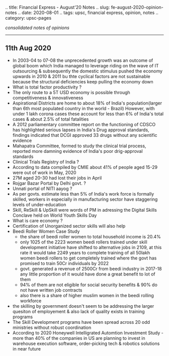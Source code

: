 .. title: Financial Express - August'20  Notes
.. slug: fe-august-2020-opinion-notes
.. date: 2020-08-01 
.. tags: upsc, financial express, opinion, notes
.. category: upsc-pages

*consolidated notes of opinions*
<!-- TEASER_END -->

***

## 11th Aug 2020
- In 2003-04 to 07-08 the unprecedented growth was an outcome of global boom which India managed to leverage riding on the wave of IT outsourcing & subsequently the domestic stimulus pushed the economy upwards in 2010 & 2011 bu thte cyclical factors are not sustainable because the structural deficiencies keep pulling the economy down
- What is total factor productivity ? 
- The only route to a 5T USD economy is possible through competitiveness & innovativeness
- Aspirational Districts are home to about 18% of India's population(larger than 6th most populated country in the world - Brazil) However, with under 1 lakh corona cases these account for less than 6% of India's total cases & about 2.5% of total fatalities
- A 2012 parliamentary committee report on the functioning of CDSCO has highlighted serious lapses in India's Drug approval standards, findings indicated that DCGI approved 33 drugs without any scientific evidence
- Mahapatra Committee, formed to study the clinical trial process, reported more damning evidence of India's poor drig-approval standards
- Clinical Trials Registry of India ? 
- According to data compiled by CMIE about 41% of people aged 15-29 were out of work in May, 2020
- 27M aged 20-30 had lost their jobs in April
- Rojgar Bazar Portal by Delhi govt. ? 
- Unnati portal of NITI aayog ? 
- As per govts. estimate less than 5% of India's work force is formally skilled, workers in especially in manufacturing sector have staggering levels of under-education 
- Skill, ReSkill & UpSkill were words of PM in adressing the Digital Skills Conclave held on World Youth Skills Day
- What is care economy ? 
- Certification of Unorganized sector skills will also help
- Beedi Roller Women Case Study
	- the share of beedi roller women to total household income is 20.4%
	- only 1025 of the 2223 women beedi rollers trained under skill development initiative have shifted to alternative jobs in 2109, at this rate it would take 2249 years to complete training of all 50lakh women beedi rollers to get completely trained where the govt has promised to train 50Cr individuals by 2022
	- govt. generated a revenue of 2500Cr from beedi industry in 2017-18 any little proportion of it would have done a great benefit to lot of them 
	- 94% of them are not eligible for social security benefits & 90% do not have written job contracts
	- also there is a share of higher muslim women in the beedi rolling workforce
- the skilling by government doesn't seem to be addressing the larger quesiton of employement & also lack of quality exists in training programs
- The Skill Development programs have been spread across 20 odd ministries without robust coordination
- According to 2020 Honeywell Intelligrated Automtion Investment Study - more than 40% of the companies in US are planning to invest in warehouse execution software, order-picking tech & robotics solutions in near future